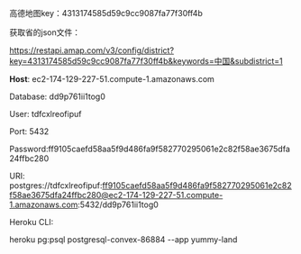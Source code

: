 高德地图key：4313174585d59c9cc9087fa77f30ff4b

获取省的json文件：

https://restapi.amap.com/v3/config/district?key=4313174585d59c9cc9087fa77f30ff4b&keywords=中国&subdistrict=1

**Host**: ec2-174-129-227-51.compute-1.amazonaws.com

Database: dd9p761ii1tog0

User: tdfcxlreofipuf

Port: 5432

Password:ff9105caefd58aa5f9d486fa9f582770295061e2c82f58ae3675dfa24ffbc280

URI: postgres://tdfcxlreofipuf:ff9105caefd58aa5f9d486fa9f582770295061e2c82f58ae3675dfa24ffbc280@ec2-174-129-227-51.compute-1.amazonaws.com:5432/dd9p761ii1tog0

Heroku CLI:

heroku pg:psql postgresql-convex-86884 --app yummy-land